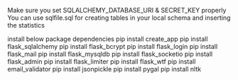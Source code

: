 Make sure you set SQLALCHEMY_DATABASE_URI & SECRET_KEY properly
You can use sqlfile.sql for creating tables in your local schema and inserting the statistics

install below package dependencies
pip install create_app
pip install flask_sqlalchemy
pip install flask_bcrypt
pip install flask_login
pip install flask_mail
pip install flask_mysqldb
pip install flask_socketio
pip install flask_admin
pip install flask_limiter
pip install flask_wtf
pip install email_validator
pip install jsonpickle
pip install pygal
pip install nltk